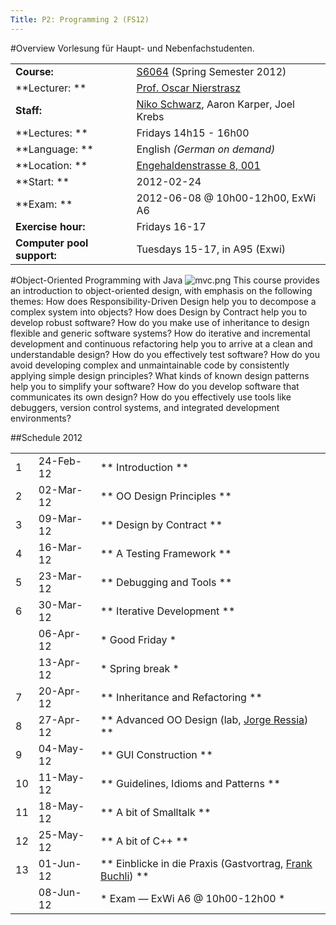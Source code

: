 ```yaml
---
Title: P2: Programming 2 (FS12)
---
```


#Overview
Vorlesung für Haupt- und Nebenfachstudenten.


| | |
|---|---|
|**Course:**|[S6064](http://evub.unibe.ch/pievub/n_index.asp?KursID=4891132&KursNr=S6064&UeberschriftID=843204&page=detail) (Spring Semester 2012)
|**Lecturer: **|[Prof. Oscar Nierstrasz](http://www.iam.unibe.ch/~oscar/)
|**Staff:**|[Niko Schwarz](%base_url%/staff/Schwarz), Aaron Karper, Joel Krebs
|**Lectures: **|Fridays 14h15 - 16h00
|**Language: **|English *(German on demand)*
|**Location: **|[Engehaldenstrasse 8, 001](%base_url%/contact/maps)
|**Start: **|2012-02-24
|**Exam: **|2012-06-08 @ 10h00-12h00, ExWi A6
|**Exercise hour:**|Fridays 16-17
|**Computer pool support:**|Tuesdays 15-17, in A95 (Exwi)
 
#Object-Oriented Programming with Java
![mvc.png](%assets_url%/files/28/u5z3f26hdoajsvf5tfzwyvq73yzt92/mvc.png)
This course provides an introduction to object-oriented design, with emphasis on the following themes:
How does Responsibility-Driven Design help you to decompose a complex system into objects?
How does Design by Contract help you to develop robust software?
How do you make use of inheritance to design flexible and generic software systems?
How do iterative and incremental development and continuous refactoring help you to arrive at a clean and understandable design?
How do you effectively test software?
How do you avoid developing complex and unmaintainable code by consistently applying simple design principles?
What kinds of known design patterns help you to simplify your software?
How do you develop software that communicates its own design?
How do you effectively use tools like debuggers, version control systems, and integrated development environments?

##Schedule 2012

| | | |
|---|---|---|
|	1	|	24-Feb-12	|**	Introduction	**
|	2	|	02-Mar-12	|**	OO Design Principles	**
|	3	|	09-Mar-12	|**	Design by Contract	**
|	4	|	16-Mar-12	|**	A Testing Framework	**
|	5	|	23-Mar-12	|**	Debugging and Tools	**
|	6	|	30-Mar-12	|**	Iterative Development	**
|		|	06-Apr-12	|*	Good Friday	*
|		|	13-Apr-12	|*	Spring break	*
|	7	|	20-Apr-12	|**	Inheritance and Refactoring	**
|	8	|	27-Apr-12	|**	Advanced OO Design (lab, [Jorge Ressia](%base_url%/staff/jorgeressia))	**
|	9	|	04-May-12	|**	GUI Construction	**
|	10	|	11-May-12	|**	Guidelines, Idioms and Patterns	**
|	11	|	18-May-12	|**	A bit of Smalltalk	**
|	12	|	25-May-12	|**	A bit of C\+\+	**
|	13	|	01-Jun-12	|**	Einblicke in die Praxis  (Gastvortrag, [Frank Buchli](http://www.buchli.org/frank/about/))	**
|		|	08-Jun-12	|*	Exam &mdash; ExWi A6 @ 10h00-12h00	*

